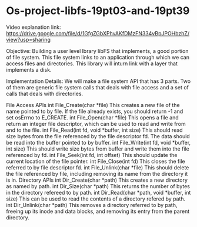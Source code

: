 # Os-project-libfs-19pt03-and-19pt39

Video explanation link:
https://drive.google.com/file/d/1GfgZGbXPhvAKfDMzFN334vBpJPOHbzhZ/view?usp=sharing


Objective:
Building a user level lbrary libFS that implements, a good portion of file system.
This file system links to an application through which we can access files and directories.
This library will inturn link with a layer that implements a disk.

Implementation Details:
We will make a file system API that has 3 parts. Two of them are generic file system calls that deals with file access and a set of calls that deals with directories.

File Access APIs
int File_Create(char *file)
This creates a new file of the name pointed to by file. If the file already exists, you should return -1 and set
osErrno to E_CREATE.
int File_Open(char *file)
This opens a file and return an integer file descriptor, which can be used to read and write from and to the file.
int File_Read(int fd, void *buffer, int size)
This should read size bytes from the file referenced by the file descriptor fd.
The data should be read into the buffer pointed to by buffer.
int File_Write(int fd, void *buffer, int size)
This should write size bytes from buffer and write them into the file referenced by fd.
int File_Seek(int fd, int offset)
This should update the current location of the file pointer.
int File_Close(int fd)
This closes the file referred to by file descriptor fd.
int File_Unlink(char *file)
This should delete the file referenced by file, including removing its name from the directory it is in.
Directory APIs
int Dir_Create(char *path)
This creates a new directory as named by path.
int Dir_Size(char *path)
This returns the number of bytes in the directory refereed to by path.
int Dir_Read(char *path, void *buffer, int size)
This can be used to read the contents of a directory refered by path.
int Dir_Unlink(char *path)
This removes a directory referred to by path, freeing up its inode and data blocks, and removing its entry from the parent directory.
